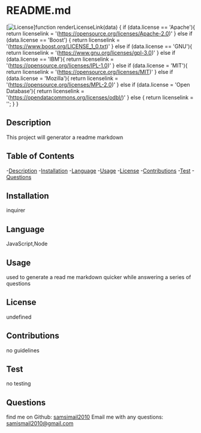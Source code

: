# README.md

  [![License](https://img.shields.io/badge/License-Apache_2.0-yellowgreen.svg)]function renderLicenseLink(data) {
  if (data.license == 'Apache'){
    return licenselink = '(https://opensource.org/licenses/Apache-2.0)'
  } else if (data.license == 'Boost') {
    return licenselink = '(https://www.boost.org/LICENSE_1_0.txt)'
  } else if (data.license == 'GNU'){
    return licenselink = '(https://www.gnu.org/licenses/gpl-3.0)'
  } else if (data.license == 'IBM'){
    return licenselink = '(https://opensource.org/licenses/IPL-1.0)'
  } else if (data.license = 'MIT'){
    return licenselink = '(https://opensource.org/licenses/MIT)'
  } else if (data.license = 'Mozilla'){
    return licenselink = '(https://opensource.org/licenses/MPL-2.0)'
  } else if (data.license = 'Open Database'){
    return licenselink = '(https://opendatacommons.org/licenses/odbl/)'
  } else {
    return licenselink = '';
  }
}

  ## Description
This project will generator a readme markdown

## Table of Contents
-[Description](#description)
-[Installation](#installation)
-[Language](#language)
-[Usage](#usage)
-[License](#license)
-[Contributions](#contributions)
-[Test](#test)
-[Questions](#questions)

## Installation
inquirer

## Language
JavaScript,Node

## Usage
used to generate a read me markdown quicker while answering a series of questions

## License
undefined

## Contributions
no guidelines

## Test
no testing

## Questions
find me on Github: [samsimail2010](https://github.com/samsimail2010)
Email me with any questions: [samismail2010@gmail.com](mailto:samismail2010@gmail.com)

